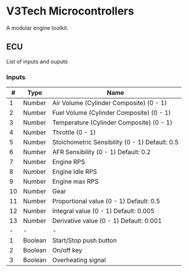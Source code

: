 # V3Tech Microcontrollers

A modular engine toolkit.

## ECU

List of inputs and ouputs

### Inputs
| # | Type | Name |
| -------- | -------- | -------- |
| 1 | Number | Air Volume (Cylinder Composite) (0 - 1) |
| 2 | Number | Fuel Volume (Cylinder Composite) (0 - 1) |
| 3 | Number | Temperature (Cylinder Composite) (0 - 1) |
| 4 | Number | Throttle (0 - 1) |
| 5 | Number | Stoichometric Sensibility (0 - 1) Default: 0.5|
| 6 | Number | AFR Sensibility (0 - 1) Default: 0.2|
| 7 | Number | Engine RPS |
| 8 | Number | Engine Idle RPS |
| 9 | Number | Engine max RPS |
| 10 | Number | Gear |
| 11 | Number | Proportional value (0 - 1) Default: 0.5|
| 12 | Number | Integral value (0 - 1) Default: 0.005|
| 13 | Number | Derivative value (0 - 1) Default: 0.001|
| - | - | - |
| 1 | Boolean | Start/Stop push button |
| 2 | Boolean | On/off key |
| 3 | Boolean | Overheating signal |


